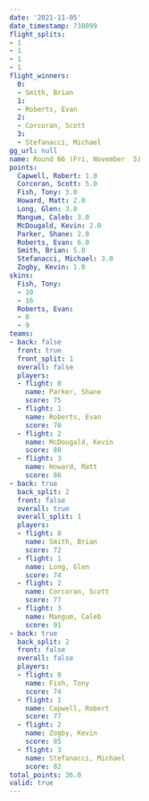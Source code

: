 ```yaml
---
date: '2021-11-05'
date_timestamp: 738099
flight_splits:
- 1
- 1
- 1
- 1
flight_winners:
  0:
  - Smith, Brian
  1:
  - Roberts, Evan
  2:
  - Corcoran, Scott
  3:
  - Stefanacci, Michael
gg_url: null
name: Round 66 (Fri, November  5)
points:
  Capwell, Robert: 1.0
  Corcoran, Scott: 5.0
  Fish, Tony: 3.0
  Howard, Matt: 2.0
  Long, Glen: 3.0
  Mangum, Caleb: 3.0
  McDougald, Kevin: 2.0
  Parker, Shane: 2.0
  Roberts, Evan: 6.0
  Smith, Brian: 5.0
  Stefanacci, Michael: 3.0
  Zogby, Kevin: 1.0
skins:
  Fish, Tony:
  - 10
  - 16
  Roberts, Evan:
  - 8
  - 9
teams:
- back: false
  front: true
  front_split: 1
  overall: false
  players:
  - flight: 0
    name: Parker, Shane
    score: 75
  - flight: 1
    name: Roberts, Evan
    score: 70
  - flight: 2
    name: McDougald, Kevin
    score: 80
  - flight: 3
    name: Howard, Matt
    score: 86
- back: true
  back_split: 2
  front: false
  overall: true
  overall_split: 1
  players:
  - flight: 0
    name: Smith, Brian
    score: 72
  - flight: 1
    name: Long, Glen
    score: 74
  - flight: 2
    name: Corcoran, Scott
    score: 77
  - flight: 3
    name: Mangum, Caleb
    score: 91
- back: true
  back_split: 2
  front: false
  overall: false
  players:
  - flight: 0
    name: Fish, Tony
    score: 74
  - flight: 1
    name: Capwell, Robert
    score: 77
  - flight: 2
    name: Zogby, Kevin
    score: 85
  - flight: 3
    name: Stefanacci, Michael
    score: 82
total_points: 36.0
valid: true
---
```

